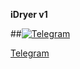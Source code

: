 **iDryer v1**

##[![Telegram](https://fontawesome.com/icons/telegram?style=brands)](https://t.me/iDryer)

<a href="https://t.me/iDryer">
  <i class="fab fa-telegram"></i> Telegram
</a>

